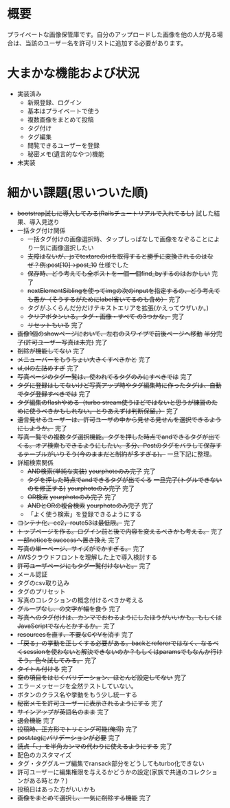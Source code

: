 # 概要 
プライベートな画像保管庫です。自分のアップロードした画像を他の人が見る場合は、当該のユーザー名を許可リストに追加する必要があります。

# 大まかな機能および状況
- 実装済み
  - 新規登録、ログイン
  - 基本はプライベートで使う
  - 複数画像をまとめて投稿
  - タグ付け
  - タグ編集
  - 閲覧できるユーザーを登録
  - 秘密メモ(遺言的なやつ)機能
- 未実装

# 細かい課題(思いついた順)
- ~~bootstrap試しに導入してみる(Railsチュートリアルで入れてるし)~~ 試した結果、導入見送り
- 一括タグ付け関係
  - 一括タグ付けの画像選択時、タップしっぱなしで画像をなぞることにより一気に画像選択したい
  - ~~支障はないが、jsでtextareのidを取得すると勝手に変換されるのはなぜ？例:post[10]→post_10~~ 仕様でした
  - ~~保存時、どう考えても全ポストを一個一個find_byするのはおかしい~~ 完了
  - ~~nextElementSiblingを使ってimgの次のinputを指定するの、どう考えても愚か（そうするがためにlabel省いてるのも含め）~~ 完了
  - タグがふくらんだ分だけテキストエリアを拡張(かえってウザいか。)
  - ~~クリアボタンいる。タグ・画像・すべて の3つかな。~~ 完了
  - ~~リセットもいる~~ 完了
- ~~画像1個のshowページにおいて、左右のスワイプで前後ページへ移動~~ ~~半分完了(許可ユーザー写真は未完)~~ 完了
- ~~削除が機能してない~~ 完了
- ~~メニューバーをもうちょい大きくすべきかと~~ 完了
- ~~ul,olの左詰めすぎ~~ 完了
- ~~写真ページのタグ一覧は、使われてるタグのみにすべきでは~~ 完了
- ~~タグに登録はしてないけど写真アップ時やタグ編集時に作ったタグは、自動でタグ登録すべきでは~~ 完了
- ~~タグ編集のflashやめる（turbo stream使うほどではないと思うが練習のために使うべきかもしれない。とりあえずは判断保留。）~~ 完了
- ~~遺言見せるユーザーは、許可ユーザの中から見せる見せんを選択できるようにしようか。~~ 完了
- ~~写真一覧での複数タグ選択機能。タグを押した時点でandできるタグが出てくる。オア検索もできるようにしたい。多分、Postのタグをバラして保存するテーブルがいりそう(今のままだと制約が多すぎる)。~~ 一旦下記に整理。
- 詳細検索関係
  - ~~AND検索(単純な実装)~~ ~~yourphotoのみ完了~~ 完了
  - ~~タグを押した時点でandできるタグが出てくる~~ ~~一旦完了(トグルできないのを修正する)~~ ~~yourphotoのみ完了~~ 完了
  - ~~OR検索~~ ~~yourphotoのみ完了~~ 完了
  - ~~ANDとORの複合検索~~ ~~yourphotoのみ完了~~ 完了
  - 「よく使う検索」を登録できるようにする 
- ~~コンテナ化、ec2，route53は最低限。~~ 完了
- ~~トップページを作る。ログイン前と後で内容を変えるべきかも考える。~~ 完了
- ~~一部noticeをsuccessへ置き換え~~ 完了
- ~~写真の単一ページ、サイズがでかすぎる。~~ 完了
- AWSクラウドフロントを理解した上で導入検討する
- ~~許可ユーザページにもタグ一覧付けないと。~~ 完了
- メール認証
- タグのcsv取り込み
- タグのプリセット
- 写真のコレクションの概念付けるべきか考える
- ~~グループなし、の文字が幅を食う~~ 完了
- ~~写真へのタグ付けは、カンマでおわるようにしたほうがいいかも。もしくはJavaScriptでなんとかするか。~~ 完了
- ~~resourcesを直す、不要なCやVを消す~~ 完了
- ~~「戻る」の挙動を正しくする必要がある。backとrefererではなく、なるべくsessionを使わないと解決できないのか？もしくはparamsでもなんか行けそう。色々試してみる。~~ 完了
- ~~タイトル付ける~~ 完了
- ~~空の項目をはじくバリデーション、ほとんど設定してない~~ 完了
- エラーメッセージを全然テストしていない。
- ボタンのクラス名や挙動をもう少し統一する
- ~~秘密メモを許可ユーザーに表示されるようにする~~ 完了
- ~~サインアップが英語名のまま~~ 完了
- ~~退会機能~~ 完了
- ~~投稿時、正方形でトリミング可能(俺得)~~ 完了
- ~~post.tagにバリデーションが必要~~ 完了
- ~~読点「、」を半角カンマの代わりに使えるようにする~~ 完了
- 配色のカスタマイズ
- タグ・タググループ編集でransack部分をどうしてもturbo化できない
- 許可ユーザーに編集権限を与えるかどうかの設定(家族で共通のコレクションがある時とか？)
- 投稿日はあった方がいいかも
- ~~画像をまとめて選択し、一気に削除する機能~~ 完了
